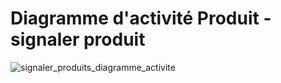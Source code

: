 # Diagramme d'activité Produit - signaler produit

![signaler_produits_diagramme_activite](https://user-images.githubusercontent.com/16959583/74384494-ab9ef580-4df1-11ea-9ffa-98fc28f84513.png)



